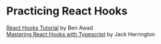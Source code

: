 # Practicing React Hooks

[React Hooks Tutorial](https://youtu.be/f687hBjwFcM) by Ben Awad <br />
[Mastering React Hooks with Typescript](https://youtu.be/zM_ZiSl2n2E) by Jack Herrington
